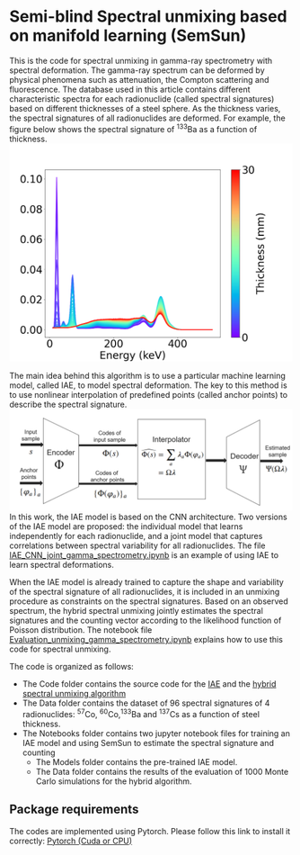 # Semi-blind Spectral unmixing based on manifold learning (SemSun)
This is the code for spectral unmixing in gamma-ray spectrometry with spectral deformation.
The gamma-ray spectrum can be deformed by physical phenomena such as attenuation, the Compton scattering and fluorescence. The database used in this article contains different characteristic spectra for each radionuclide (called spectral signatures) based on different thicknesses of a steel sphere.
As the thickness varies, the spectral signatures of all radionuclides are deformed. For example, the figure below shows the spectral signature of <sup>133</sup>Ba as a function of thickness.
![ ](illustrations/spectre_Ba133.png)

The main idea behind this algorithm is to use a particular machine learning model, called IAE, to model spectral deformation. The key to this method is to use nonlinear interpolation of predefined points (called anchor points) to describe the spectral signature.
![ ](illustrations/iae_schema.PNG)
In this work, the IAE model is based on the CNN architecture. Two versions of the IAE model are proposed: the individual model that learns independently for each radionuclide, and a joint model that captures correlations between spectral variability for all radionuclides. The file [IAE_CNN_joint_gamma_spectrometry.ipynb](notebooks/IAE_CNN_joint_gamma_spectrometry.ipynb) is an example of using IAE to learn spectral deformations. 

When the IAE model is already trained to capture the shape and variability of the spectral signature of all radionuclides, it is included in an unmixing procedure as constraints on the spectral signatures. Based on an observed spectrum, the hybrid spectral unmixing jointly estimates the spectral signatures and the counting vector according to the likelihood function of Poisson distribution.
The notebook file [Evaluation_unmixing_gamma_spectrometry.ipynb](notebooks/Evaluation_unmixing_gamma_spectrometry.ipynb) explains how to use this code for spectral unmixing.


The code is organized as follows:
-  The Code folder contains the source code for the [IAE](codes/IAE_CNN_TORCH_Oct2023.py) and the [hybrid spectral unmixing algorithm](codes/unmixing_optim_constraint_CNN_joint.py)
-  The Data folder contains the dataset of 96 spectral signatures of 4 radionuclides: <sup>57</sup>Co, <sup>60</sup>Co,<sup>133</sup>Ba and <sup>137</sup>Cs as a function of steel thickness.
-  The Notebooks folder contains two jupyter notebook files for training an IAE model and using SemSun to estimate the spectral signature and counting
      - The Models folder contains the pre-trained IAE model.
      - The Data folder contains the results of the evaluation of 1000 Monte Carlo simulations for the hybrid algorithm.
## Package requirements
The codes are implemented using Pytorch. Please follow this link to install it correctly: [Pytorch (Cuda or CPU)](https://pytorch.org/get-started/locally/)
